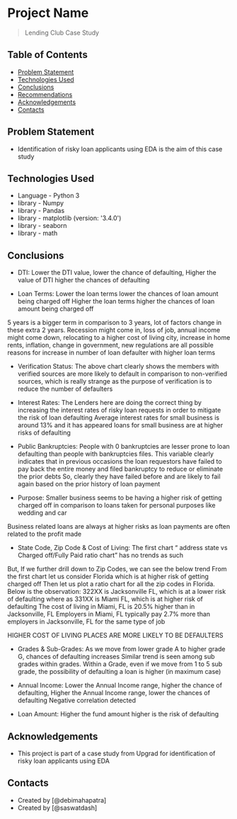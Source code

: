# Project Name
> Lending Club Case Study


## Table of Contents
* [Problem Statement](#problem-statement)
* [Technologies Used](#technologies-used)
* [Conclusions](#conclusions)
* [Recommendations](#recommendations)
* [Acknowledgements](#acknowledgements)
* [Contacts](#contacts)


## Problem Statement
- Identification of risky loan applicants using EDA is the aim of this case study


## Technologies Used
- Language - Python 3
- library - Numpy
- library - Pandas
- library - matplotlib (version: '3.4.0')
- library - seaborn
- library - math


## Conclusions

- DTI:
Lower the DTI value, lower the chance of defaulting, Higher the value of DTI higher the chances of defaulting

- Loan Terms: 
Lower the loan terms lower the chances of loan amount being charged off
Higher the loan terms higher the chances of loan amount being charged off

5 years is a bigger term in comparison to 3 years, lot of factors change in these extra 2 years. Recession might come in, loss of job, annual income might come down, relocating to a higher cost of living city, increase in home rents, inflation, change in government, new regulations  are all possible reasons for increase in number of loan defaulter with higher loan terms

- Verification Status: 
The above chart clearly shows the members with verified sources are more likely to default in comparison to non-verified sources, which is really strange as the purpose of verification is to reduce the number of defaulters

- Interest Rates: 
The Lenders here are doing the correct thing by increasing the interest rates of risky loan requests in order to mitigate the risk of loan defaulting
Average interest rates for small business is around 13% and it has appeared loans for small business are at higher risks of defaulting

- Public Bankruptcies: 
People with 0 bankruptcies are lesser prone to loan defaulting than people with bankruptcies files.
This variable clearly indicates that in previous occasions the loan requestors have failed to pay back the entire money and filed bankruptcy to reduce or eliminate the prior debts
So, clearly they have failed before and are likely to fail again based on the prior history of loan payment

- Purpose: 
Smaller business seems to be having a higher risk of getting charged off in comparison to loans taken for personal purposes like wedding and car

Business related loans are always at higher risks as loan payments are often related to the profit made

- State Code, Zip Code & Cost of Living:
The first chart “ address state vs Charged off/Fully Paid ratio chart” has no trends as such

But, If we further drill down to Zip Codes, we can see the below trend
From the first chart let us consider Florida which is at higher risk of getting charged off
Then let us plot a ratio chart for all the zip codes in Florida.
Below is the observation:
322XX is Jacksonville FL, which is at a lower risk of defaulting
where as
331XX is Miami FL, which is at higher risk of defaulting
The cost of living in Miami, FL is 20.5% higher than in Jacksonville, FL Employers in Miami, FL typically pay 2.7% more than employers in Jacksonville, FL for the same type of job

HIGHER COST OF LIVING PLACES ARE MORE LIKELY TO BE DEFAULTERS

- Grades & Sub-Grades:
As we move from lower grade A to higher grade G, chances of defaulting increases
Similar trend is seen among sub grades within grades. Within a Grade, even if we move from 1 to 5 sub grade, the possibility of defaulting a loan is higher (in maximum case)

- Annual Income: 
Lower the Annual Income range, higher the chance of defaulting, Higher the Annual Income range, lower the chances of defaulting
Negative correlation detected

- Loan Amount:
Higher the fund amount higher is the risk of defaulting

## Acknowledgements
- This project is part of a case study from Upgrad for identification of risky loan applicants using EDA


## Contacts
- Created by [@debimahapatra]
- Created by [@saswatdash]
